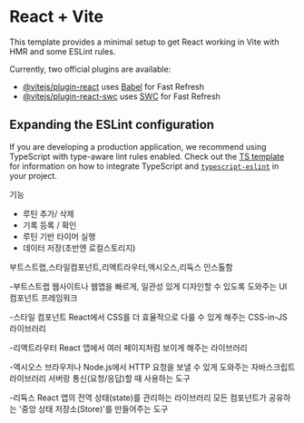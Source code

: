 # React + Vite

This template provides a minimal setup to get React working in Vite with HMR and some ESLint rules.

Currently, two official plugins are available:

- [@vitejs/plugin-react](https://github.com/vitejs/vite-plugin-react/blob/main/packages/plugin-react) uses [Babel](https://babeljs.io/) for Fast Refresh
- [@vitejs/plugin-react-swc](https://github.com/vitejs/vite-plugin-react/blob/main/packages/plugin-react-swc) uses [SWC](https://swc.rs/) for Fast Refresh

## Expanding the ESLint configuration

If you are developing a production application, we recommend using TypeScript with type-aware lint rules enabled. Check out the [TS template](https://github.com/vitejs/vite/tree/main/packages/create-vite/template-react-ts) for information on how to integrate TypeScript and [`typescript-eslint`](https://typescript-eslint.io) in your project.

기능
- 루틴 추가/ 삭제
- 기록 등록 / 확인
- 루틴 기반 타이머 실행
- 데이터 저장(초반엔 로컬스토리지)

부트스트랩,스타일컴포넌트,리액트라우터,엑시오스,리듁스 인스톨함

-부트스트랩
웹사이트나 웹앱을 빠르게, 일관성 있게 디자인할 수 있도록 도와주는 UI 컴포넌트 프레임워크

-스타일 컴포넌트
 React에서 CSS를 더 효율적으로 다룰 수 있게 해주는 CSS-in-JS 라이브러리

-리액트라우터
React 앱에서 여러 페이지처럼 보이게 해주는 라이브러리

-엑시오스
브라우저나 Node.js에서 HTTP 요청을 보낼 수 있게 도와주는 자바스크립트 라이브러리
서버랑 통신(요청/응답)할 때 사용하는 도구

-리듁스
React 앱의 전역 상태(state)를 관리하는 라이브러리
모든 컴포넌트가 공유하는 '중앙 상태 저장소(Store)'를 만들어주는 도구
